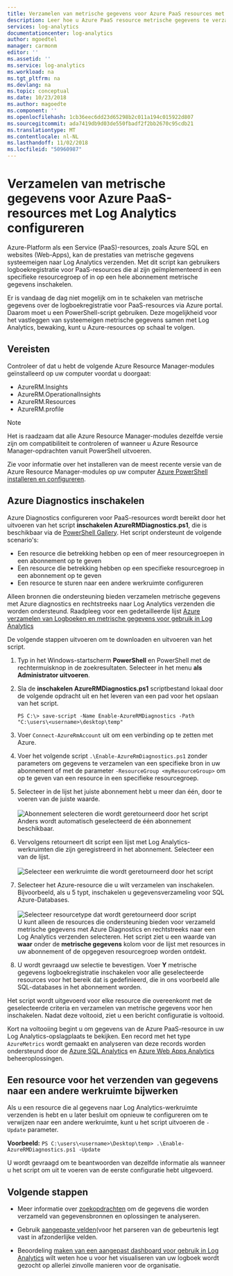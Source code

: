 ```yaml
---
title: Verzamelen van metrische gegevens voor Azure PaaS resources met Log Analytics | Microsoft Docs
description: Leer hoe u Azure PaaS resource metrische gegevens te verzamelen met behulp van PowerShell voor het bewaren en analyseren in Log Analytics.
services: log-analytics
documentationcenter: log-analytics
author: mgoedtel
manager: carmonm
editor: ''
ms.assetid: ''
ms.service: log-analytics
ms.workload: na
ms.tgt_pltfrm: na
ms.devlang: na
ms.topic: conceptual
ms.date: 10/23/2018
ms.author: magoedte
ms.component: ''
ms.openlocfilehash: 1cb36eec6dd23d65298b2c011a194c015922d807
ms.sourcegitcommit: ada7419db9d03de550fbadf2f2bb2670c95cdb21
ms.translationtype: MT
ms.contentlocale: nl-NL
ms.lasthandoff: 11/02/2018
ms.locfileid: "50960987"
---
```

# <a name="configure-collection-of-azure-paas-resource-metrics-with-log-analytics"></a>Verzamelen van metrische gegevens voor Azure PaaS-resources met Log Analytics configureren

Azure-Platform als een Service (PaaS)-resources, zoals Azure SQL en websites (Web-Apps), kan de prestaties van metrische gegevens systeemeigen naar Log Analytics verzenden. Met dit script kan gebruikers logboekregistratie voor PaaS-resources die al zijn geïmplementeerd in een specifieke resourcegroep of in op een hele abonnement metrische gegevens inschakelen. 

Er is vandaag de dag niet mogelijk om in te schakelen van metrische gegevens over de logboekregistratie voor PaaS-resources via Azure portal. Daarom moet u een PowerShell-script gebruiken. Deze mogelijkheid voor het vastleggen van systeemeigen metrische gegevens samen met Log Analytics, bewaking, kunt u Azure-resources op schaal te volgen. 

## <a name="prerequisites"></a>Vereisten
Controleer of dat u hebt de volgende Azure Resource Manager-modules geïnstalleerd op uw computer voordat u doorgaat:

- AzureRM.Insights
- AzureRM.OperationalInsights
- AzureRM.Resources
- AzureRM.profile

>[!NOTE]
>Het is raadzaam dat alle Azure Resource Manager-modules dezelfde versie zijn om compatibiliteit te controleren of wanneer u Azure Resource Manager-opdrachten vanuit PowerShell uitvoeren.
>
Zie voor informatie over het installeren van de meest recente versie van de Azure Resource Manager-modules op uw computer [Azure PowerShell installeren en configureren](https://docs.microsoft.com/powershell/azure/install-azurerm-ps?view=azurermps-4.4.1#update-azps).  

## <a name="enable-azure-diagnostics"></a>Azure Diagnostics inschakelen  
Azure Diagnostics configureren voor PaaS-resources wordt bereikt door het uitvoeren van het script **inschakelen AzureRMDiagnostics.ps1**, die is beschikbaar via de [PowerShell Gallery](https://www.powershellgallery.com/packages/Enable-AzureRMDiagnostics/2.52).  Het script ondersteunt de volgende scenario's:
  
* Een resource die betrekking hebben op een of meer resourcegroepen in een abonnement op te geven  
* Een resource die betrekking hebben op een specifieke resourcegroep in een abonnement op te geven  
* Een resource te sturen naar een andere werkruimte configureren

Alleen bronnen die ondersteuning bieden verzamelen metrische gegevens met Azure diagnostics en rechtstreeks naar Log Analytics verzenden die worden ondersteund.  Raadpleeg voor een gedetailleerde lijst [Azure verzamelen van Logboeken en metrische gegevens voor gebruik in Log Analytics](log-analytics-azure-storage.md) 

De volgende stappen uitvoeren om te downloaden en uitvoeren van het script.

1.  Typ in het Windows-startscherm **PowerShell** en PowerShell met de rechtermuisknop in de zoekresultaten.  Selecteer in het menu **als Administrator uitvoeren**.   
2. Sla de **inschakelen AzureRMDiagnostics.ps1** scriptbestand lokaal door de volgende opdracht uit en het leveren van een pad voor het opslaan van het script.    

    ```
    PS C:\> save-script -Name Enable-AzureRMDiagnostics -Path "C:\users\<username>\desktop\temp"
    ```

3. Voer `Connect-AzureRmAccount` uit om een verbinding op te zetten met Azure.   
4. Voer het volgende script `.\Enable-AzureRmDiagnostics.ps1` zonder parameters om gegevens te verzamelen van een specifieke bron in uw abonnement of met de parameter `-ResourceGroup <myResourceGroup>` om op te geven van een resource in een specifieke resourcegroep.   
5. Selecteer in de lijst het juiste abonnement hebt u meer dan één, door te voeren van de juiste waarde.<br><br> ![Abonnement selecteren die wordt geretourneerd door het script](./media/log-analytics-collect-azurepass-posh/script-select-subscription.png)<br> Anders wordt automatisch geselecteerd de één abonnement beschikbaar.
6. Vervolgens retourneert dit script een lijst met Log Analytics-werkruimten die zijn geregistreerd in het abonnement.  Selecteer een van de lijst.<br><br> ![Selecteer een werkruimte die wordt geretourneerd door het script](./media/log-analytics-collect-azurepass-posh/script-select-workspace.png)<br> 
7. Selecteer het Azure-resource die u wilt verzamelen van inschakelen. Bijvoorbeeld, als u 5 typt, inschakelen u gegevensverzameling voor SQL Azure-Databases.<br><br> ![Selecteer resourcetype dat wordt geretourneerd door script](./media/log-analytics-collect-azurepass-posh/script-select-resource.png)<br>
   U kunt alleen de resources die ondersteuning bieden voor verzameld metrische gegevens met Azure Diagnostics en rechtstreeks naar een Log Analytics verzenden selecteren.  Het script ziet u een waarde van **waar** onder de **metrische gegevens** kolom voor de lijst met resources in uw abonnement of de opgegeven resourcegroep worden ontdekt.    
8. U wordt gevraagd uw selectie te bevestigen.  Voer **Y** metrische gegevens logboekregistratie inschakelen voor alle geselecteerde resources voor het bereik dat is gedefinieerd, die in ons voorbeeld alle SQL-databases in het abonnement worden.  

Het script wordt uitgevoerd voor elke resource die overeenkomt met de geselecteerde criteria en verzamelen van metrische gegevens voor hen inschakelen. Nadat deze voltooid, ziet u een bericht configuratie is voltooid.  

Kort na voltooiing begint u om gegevens van de Azure PaaS-resource in uw Log Analytics-opslagplaats te bekijken.  Een record met het type `AzureMetrics` wordt gemaakt en analyseren van deze records worden ondersteund door de [Azure SQL Analytics](log-analytics-azure-sql.md) en [Azure Web Apps Analytics](log-analytics-azure-web-apps-analytics.md) beheeroplossingen.   

## <a name="update-a-resource-to-send-data-to-another-workspace"></a>Een resource voor het verzenden van gegevens naar een andere werkruimte bijwerken
Als u een resource die al gegevens naar Log Analytics-werkruimte verzenden is hebt en u later besluit om opnieuw te configureren om te verwijzen naar een andere werkruimte, kunt u het script uitvoeren de `-Update` parameter.  

**Voorbeeld:** 
`PS C:\users\<username>\Desktop\temp> .\Enable-AzureRMDiagnostics.ps1 -Update`

U wordt gevraagd om te beantwoorden van dezelfde informatie als wanneer u het script om uit te voeren van de eerste configuratie hebt uitgevoerd.  

## <a name="next-steps"></a>Volgende stappen

* Meer informatie over [zoekopdrachten](log-analytics-log-search.md) om de gegevens die worden verzameld van gegevensbronnen en oplossingen te analyseren. 

* Gebruik [aangepaste velden](log-analytics-custom-fields.md)(voor het parseren van de gebeurtenis legt vast in afzonderlijke velden.

* Beoordeling [maken van een aangepast dashboard voor gebruik in Log Analytics](log-analytics-dashboards.md) wilt weten hoe u voor het visualiseren van uw logboek wordt gezocht op allerlei zinvolle manieren voor de organisatie.
